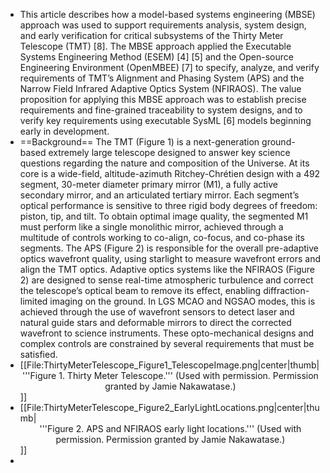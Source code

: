 - This article describes how a model-based systems engineering (MBSE) approach was used to support requirements analysis, system design, and early verification for critical subsystems of the Thirty Meter Telescope (TMT) [8]. The MBSE approach applied the Executable Systems Engineering Method (ESEM) [4] [5] and the Open-source Engineering Environment (OpenMBEE) [7] to specify, analyze, and verify requirements of TMT’s Alignment and Phasing System (APS) and the Narrow Field Infrared Adaptive Optics System (NFIRAOS). The value proposition for applying this MBSE approach was to establish precise requirements and fine-grained traceability to system designs, and to verify key requirements using executable SysML [6] models beginning early in development.
- ==Background==
  The TMT (Figure 1) is a next-generation ground-based extremely large telescope designed to answer key science questions regarding the nature and composition of the Universe. At its core is a wide-field, altitude-azimuth Ritchey-Chrétien design with a 492 segment, 30-meter diameter primary mirror (M1), a fully active secondary mirror, and an articulated tertiary mirror. Each segment’s optical performance is sensitive to three rigid body degrees of freedom: piston, tip, and tilt. To obtain optimal image quality, the segmented M1 must perform like a single monolithic mirror, achieved through a multitude of controls working to co-align, co-focus, and co-phase its segments. The APS (Figure 2) is responsible for the overall pre-adaptive optics wavefront quality, using starlight to measure wavefront errors and align the TMT optics. Adaptive optics systems like the NFIRAOS (Figure 2) are designed to sense real-time atmospheric turbulence and correct the telescope’s optical beam to remove its effect, enabling diffraction-limited imaging on the ground. In LGS MCAO and NGSAO modes, this is achieved through the use of wavefront sensors to detect laser and natural guide stars and deformable mirrors to direct the corrected wavefront to science instruments. These opto-mechanical designs and complex controls are constrained by several requirements that must be satisfied.
- [[File:ThirtyMeterTelescope_Figure1_TelescopeImage.png|center|thumb|<center>'''Figure 1. Thirty Meter Telescope.''' (Used with permission. Permission granted by Jamie Nakawatase.)</center>]]
- [[File:ThirtyMeterTelescope_Figure2_EarlyLightLocations.png|center|thumb|<center>'''Figure 2. APS and NFIRAOS early light locations.''' (Used with permission. Permission granted by Jamie Nakawatase.)</center>]]
-